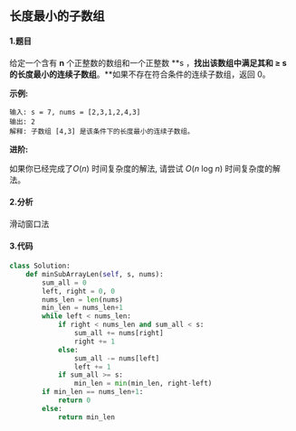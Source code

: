 ## 长度最小的子数组

#### 1.题目

给定一个含有 **n** 个正整数的数组和一个正整数 **s ，**找出该数组中满足其和 **≥ s** 的长度最小的连续子数组**。**如果不存在符合条件的连续子数组，返回 0。

**示例:** 

```
输入: s = 7, nums = [2,3,1,2,4,3]
输出: 2
解释: 子数组 [4,3] 是该条件下的长度最小的连续子数组。
```

**进阶:**

如果你已经完成了*O*(*n*) 时间复杂度的解法, 请尝试 *O*(*n* log *n*) 时间复杂度的解法。

#### 2.分析

滑动窗口法

#### 3.代码

```python
class Solution:
    def minSubArrayLen(self, s, nums):
        sum_all = 0
        left, right = 0, 0
        nums_len = len(nums)
        min_len = nums_len+1
        while left < nums_len:
            if right < nums_len and sum_all < s:
                sum_all += nums[right]
                right += 1
            else:
                sum_all -= nums[left]
                left += 1
            if sum_all >= s:
                min_len = min(min_len, right-left)
        if min_len == nums_len+1:
            return 0
        else:
            return min_len
```

